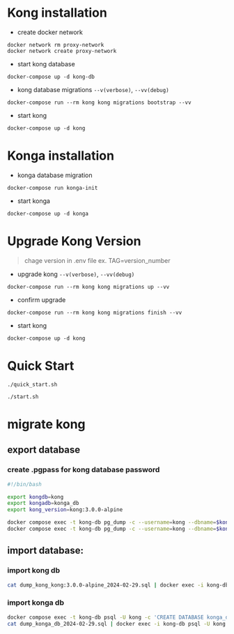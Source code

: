 # Kong installation

- create docker network

```shell
docker network rm proxy-network
docker network create proxy-network
```

- start kong database

```shell
docker-compose up -d kong-db
```

- kong database migrations `--v(verbose)`, `--vv(debug)`

```shell
docker-compose run --rm kong kong migrations bootstrap --vv
```

- start kong

```shell
docker-compose up -d kong
```

# Konga installation

- konga database migration

```shell
docker-compose run konga-init
```

- start konga

```shell
docker-compose up -d konga
```

# Upgrade Kong Version

> chage version in .env file ex. TAG=version_number

- upgrade kong `--v(verbose)`, `--vv(debug)`

```shell
docker-compose run --rm kong kong migrations up --vv
```

- confirm upgrade

```shell
docker-compose run --rm kong kong migrations finish --vv
```

- start kong

```shell
docker-compose up -d kong
```

# Quick Start

```shell
./quick_start.sh
```

```shell
./start.sh
```

# migrate kong

## export database

### create .pgpass for kong database password

```bash
#!/bin/bash

export kongdb=kong
export kongadb=konga_db
export kong_version=kong:3.0.0-alpine

docker compose exec -t kong-db pg_dump -c --username=kong --dbname=$kongdb > dump_"$kongdb"_"$kong_version"_`date +%Y-%m-%d`.sql
docker compose exec -t kong-db pg_dump -c --username=kong --dbname=$kongadb > dump_"$kongadb"_`date +%Y-%m-%d`.sql
```

## import database:

### import kong db

```bash
cat dump_kong_kong:3.0.0-alpine_2024-02-29.sql | docker exec -i kong-db psql -U kong -d kong
```

### import konga db

```bash
docker compose exec -t kong-db psql -U kong -c 'CREATE DATABASE konga_db;'
cat dump_konga_db_2024-02-29.sql | docker exec -i kong-db psql -U kong -d konga_db
```

